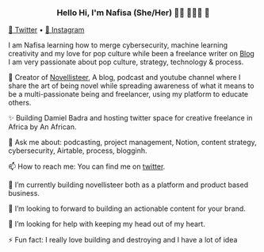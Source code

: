 <h3 align="center"> Hello Hi, I'm Nafisa (She/Her) 👋🏾 👩🏾‍💻 👋 </h3>

<p align="center">
  
  <a href="https://twitter.com/anafisad">📱 Twitter</a> • 
  <a href="https://instagram.com/c/novellisteer">📼 Instagram</a>
</p>

I am Nafisa learning how to merge cybersecurity, machine learning creativity and my love for pop culture while been a freelance writer on [Blog](https://anafisad.hashnode.dev) I am very passionate about pop culture, strategy, technology & process.


🔭 Creator of <a href="https://novellisteer.com"> Novellisteer</a>,  A blog, podcast and youtube channel where I share the art of being novel while spreading awareness of what it means to be a multi-passionate being and freelancer, using my platform to educate others.

✨ Building Damiel Badra and hosting twitter space for creative freelance in Africa by An African.

💬 Ask me about: podcasting, project management, Notion, content strategy, cybersecurity, Airtable, process, blogginh.

📫 How to reach me: You can find me on [twitter](https://twitter.com/anafisad). 

🌱 I’m currently building novellisteer both as a platform and product based business.

👯 I’m looking to forward to building an actionable content for your brand.

🤔 I’m looking for help with keeping my head out of my heart.

⚡ Fun fact: I really love building and destroying and I have a lot of idea 

<!--
**anafisad/anafisad** is a ✨ _special_ ✨ repository because its `README.md` (this file) appears on your GitHub profile.

⚡️ What I do:

- 🔭 I’m currently working on ...
- 🌱 I’m currently learning ...
- 👯 I’m looking to collaborate on ...
- 🤔 I’m looking for help with ...
- 💬 Ask me about ...
- 📫 How to reach me: ...
- 😄 Pronouns: ...
- ⚡ Fun fact: ...

- 💬 Ask me about ...
- 📫 How to reach me: ...
- 😄 Pronouns: ...
- ⚡ Fun fact: ...
